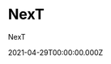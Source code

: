 ---
title: NexT
github: https://github.com/next-theme/hexo-theme-next
demo: https://theme-next.js.org/
license: GNU Affero General Public License version 3
author: NexT
author_link: ''
author_twitter: ''
author_github: next-theme
date: 2021-04-29T00:00:00.000Z
ssg:
  - Hexo
cms:
css:
archetype:
services: null
hosting:
  - Netlify
  - Vercel
description: >-
  NexT is a high quality elegant Hexo theme. It is crafted from scratch with
  love.Elegant and powerful theme for Hexo.
stale: false
disabled: false
disabled_reason: null
draft: false
---